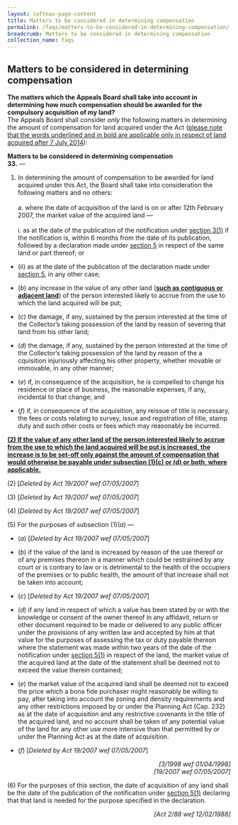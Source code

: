 ```yaml
---
layout: leftnav-page-content
title: Matters to be considered in determining compensation
permalink: /faqs/matters-to-be-considered-in-determining-compensation/
breadcrumb: Matters to be considered in determining compensation
collection_name: faqs
---
```


Matters to be considered in determining compensation
---

**The matters which the Appeals Board shall take into account in determining how much compensation should be awarded for the compulsory acquisition of my land?**
<br>
The Appeals Board shall consider *only*  the following matters in determining the amount of compensation for land acquired under the Act (<u>please note that the words underlined and in bold are applicable only in respect of land acquired after 7 July 2014</u>):

**Matters to be considered in determining compensation**
<br>
**33.** — 

  1.  In determining the amount of compensation to be awarded for land acquired under this Act, the Board shall take into consideration the following matters and no others: <br><br>
    a. where the date of acquisition of the land is on or after 12th February 2007, the market value of the acquired land — <br> <br>
   i. as at the date of the publication of the notification under [section 3(1)](https://sso.agc.gov.sg/Act/LAA1966?ProvIds=pr3-#pr3-) if the notification is, within 6 months from the date of its publication, followed by a declaration made under [section 5](https://sso.agc.gov.sg/Act/LAA1966?ProvIds=pr5-#pr5-) in respect of the same land or part thereof; or <br>
   * (ii) as at the date of the publication of the declaration made under [section 5](https://sso.agc.gov.sg/Act/LAA1966?ProvIds=pr5-#pr5-), in any other case;


* (*b*) any increase in the value of any other land (<b><u>such as contiguous or adjacent land</u></b>) of the person interested likely to accrue from the use to which the land acquired will be put;

 

* (*c*) the damage, if any, sustained by the person interested at the time of the Collector’s taking possession of the land by reason of severing that land from his other land;

 

* (*d*) the damage, if any, sustained by the person interested at the time of the Collector’s taking possession of the land by reason of the a cquisition injuriously affecting his other property, whether movable or immovable, in any other manner;

 

* (*e*) if, in consequence of the acquisition, he is compelled to change his residence or place of business, the reasonable expenses, if any, incidental to that change; and

 

* (*f*) if, in consequence of the acquisition, any reissue of title is necessary, the fees or costs relating to survey, issue and registration of title, stamp duty and such other costs or fees which may reasonably be incurred.

<b><u>(2) If the value of any other land of the person interested likely to accrue from the use to which the land acquired will be put is increased, the increase is to be set-off only against the amount of compensation that would otherwise be payable under subsection (1)(c) or (d) or both, where applicable.</u></b>

(2) [*Deleted by Act 19/2007 wef 07/05/2007*]

 

(3) [*Deleted by Act 19/2007 wef 07/05/2007*]

 

(4) [*Deleted by Act 19/2007 wef 07/05/2007*]

 

(5) For the purposes of subsection (1)(*a*) —

 

* (*a*) [*Deleted by Act 19/2007 wef 07/05/2007*]

 

* (*b*) if the value of the land is increased by reason of the use thereof or of any premises thereon in a manner which could be restrained by any court or is contrary to law or is detrimental to the health of the occupiers of the premises or to public health, the amount of that increase shall not be taken into account;

 

* (*c*) [*Deleted by Act 19/2007 wef 07/05/2007*]

 

* (*d*) if any land in respect of which a value has been stated by or with the knowledge or consent of the owner thereof in any affidavit, return or other document required to be made or delivered to any public officer under the provisions of any written law and accepted by him at that value for the purposes of assessing the tax or duty payable thereon where the statement was made within two years of the date of the notification under [section 5(1)](https://sso.agc.gov.sg/Act/LAA1966?ProvIds=pr5-#pr5-) in respect of the land, the market value of the acquired land at the date of the statement shall be deemed not to exceed the value therein contained;

 

* (*e*) the market value of the acquired land shall be deemed not to exceed the price which a bona fide purchaser might reasonably be willing to pay, after taking into account the zoning and density requirements and any other restrictions imposed by or under the Planning Act (Cap. 232) as at the date of acquisition and any restrictive covenants in the title of the acquired land, and no account shall be taken of any potential value of the land for any other use more intensive than that permitted by or under the Planning Act as at the date of acquisition.

 

* (*f*) [*Deleted by Act 19/2007 wef 07/05/2007*]

<div style="text-align: right"> <i> [3/1998 wef 01/04/1998] </i> </div>

<div style="text-align: right"> <i> [19/2007 wef 07/05/2007] </i> </div>

 

(6)  For the purposes of this section, the date of acquisition of any land shall be the date of the publication of the notification under [section 5(1)](https://sso.agc.gov.sg/Act/LAA1966?ProvIds=pr5-#pr5-) declaring that that land is needed for the purpose specified in the declaration.

<div style="text-align: right"> <i> [Act 2/88 wef 12/02/1988] </i> </div>


